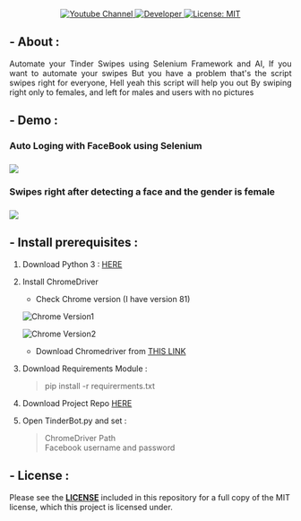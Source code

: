<p align="center">
  <a href="https://www.youtube.com/channel/UCKvgGs-ALhvOq9u95PHXHNw">
      <img src="https://img.shields.io/badge/YB-Python%20with%20Joe-red" alt="Youtube Channel"/>
  </a>
  <a href="https://github.com/joeVenner/">
      <img src="https://badgen.net/badge/Developer/joeVenner/blue?icon=github" alt="Developer"/>
  </a>
  <a href="https://github.com/joeVenner//blob/master/LICENSE">
    <img alt="License: MIT" src="https://img.shields.io/badge/License-MIT-yellow.svg" target="_blank" />
  </a>
</p>

## - About :

<p style="text-align:justify" >Automate your Tinder Swipes using Selenium Framework and AI, If you want to automate your swipes But you have a problem that's the script swipes right for everyone, Hell yeah this script will help you out By swiping right only to females, and left for males and users with no pictures</p>


## - Demo :
<p align=left>
  <h3> Auto Loging with FaceBook using Selenium <h3>
  <img src="https://media.giphy.com/media/lMZrQfDigtARO6nE2h/giphy.gif" >
</p>
<p align=left>
  <h3> Swipes right after detecting a face and the gender is female<h3>
  <img src="https://media.giphy.com/media/PmGHqLdnL0hywYBCY3/giphy.gif" >
</p>



## - Install prerequisites :

1. Download Python 3 : [HERE](https://www.python.org/downloads/)
2. Install ChromeDriver<br>
   - Check Chrome version (I have version 81)

   ![Chrome Version1](https://i.imgur.com/AJoCRlC.png)

   ![Chrome Version2](https://i.imgur.com/YU2wutY.png) 

   - Download Chromedriver from [THIS LINK](https://chromedriver.chromium.org/downloads)
      
3. Download Requirements Module :   
   > pip install -r requirerments.txt
4. Download Project Repo [HERE](https://github.com/joeVenner/TinderBOT/archive/master.zip) 
5. Open TinderBot.py and set :
   > ChromeDriver Path<br>
   > Facebook username and password
 
 
## - License :

Please see the **[LICENSE](LICENSE)** included in this repository for a full copy of the MIT license, which this project is licensed under.
 


